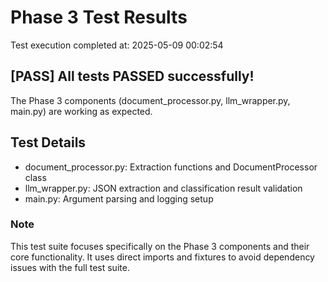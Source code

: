# Phase 3 Test Results

Test execution completed at: 2025-05-09 00:02:54

## [PASS] All tests PASSED successfully!

The Phase 3 components (document_processor.py, llm_wrapper.py, main.py) are working as expected.

## Test Details

- document_processor.py: Extraction functions and DocumentProcessor class
- llm_wrapper.py: JSON extraction and classification result validation
- main.py: Argument parsing and logging setup

### Note

This test suite focuses specifically on the Phase 3 components and their core functionality.
It uses direct imports and fixtures to avoid dependency issues with the full test suite.

